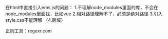 在html中直接引入ems js的问题：
1.不理解node_modules里面的库，不会在node_modules里面找，比如vue
2.相对路径理解不了，必须是绝对路径
3.引入style.css不能理解
（4.跨域）

正则工具：regexr.com